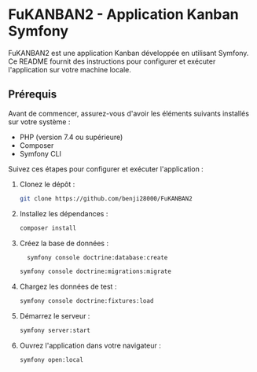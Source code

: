 # FuKANBAN2 - Application Kanban Symfony

FuKANBAN2 est une application Kanban développée en utilisant Symfony. Ce README fournit des instructions pour configurer
et exécuter l'application sur votre machine locale.

## Prérequis

Avant de commencer, assurez-vous d'avoir les éléments suivants installés sur votre système :

- PHP (version 7.4 ou supérieure)
- Composer
- Symfony CLI

Suivez ces étapes pour configurer et exécuter l'application :

1. Clonez le dépôt :

   ```bash
   git clone https://github.com/benji28000/FuKANBAN2
   ```
2. Installez les dépendances :

     ```bash
    composer install
     ```

3. Créez la base de données :

   ```bash
     symfony console doctrine:database:create
   ```

   ```bash
   symfony console doctrine:migrations:migrate
   ```
    
4. Chargez les données de test :
   ```bash
   symfony console doctrine:fixtures:load
   ```
    
5. Démarrez le serveur :
   ```bash
   symfony server:start
   ```
    
6. Ouvrez l'application dans votre navigateur :
   ```bash
   symfony open:local
   ```